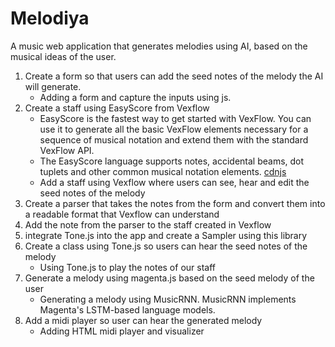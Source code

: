 # Melodiya
A music web application that generates melodies using AI, based on the musical ideas of the user.


1. Create a form so that users can add the seed notes of the melody the AI will generate.
   - Adding a form and capture the inputs using js.
2. Create a staff using EasyScore from Vexflow
    - EasyScore is the fastest way to get started with VexFlow. You can use it to generate all the basic VexFlow elements necessary for a sequence of musical notation and extend    them with the standard VexFlow API.
    - The EasyScore language supports notes, accidental beams, dot tuplets and other common musical notation elements. [cdnjs](https://cdnjs.com/)
    - Add a staff using Vexflow where users can see, hear and edit the seed notes of the melody
3. Create a parser that takes the notes from the form and convert them into a readable format that Vexflow can understand
4. Add the note from the parser to the staff created in Vexflow
5. integrate Tone.js into the app and create a Sampler using this library
6. Create a class using Tone.js so users can hear the seed notes of the melody
    - Using Tone.js to play the notes of our staff
7. Generate a melody using magenta.js based on the seed melody of the user
   - Generating a melody using MusicRNN. MusicRNN implements Magenta's LSTM-based language models. 
8. Add a midi player so user can hear the generated melody
    - Adding HTML midi player and visualizer
